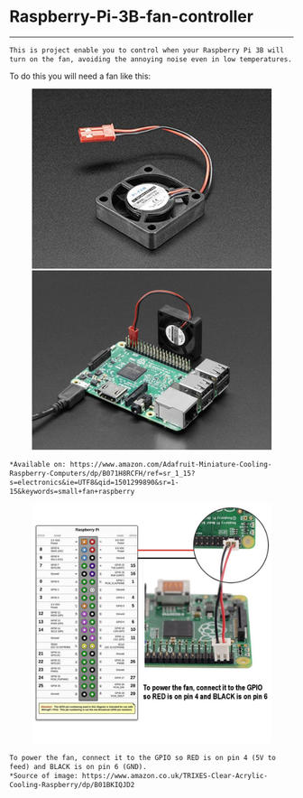 # Raspberry-Pi-3B-fan-controller
---------------------------------

    This is project enable you to control when your Raspberry Pi 3B will turn on the fan, avoiding the annoying noise even in low temperatures.

To do this you will need a fan like this:

<p align="center">
  <img src="fan.png" width="425"/> <img src="fan-and-raspberry.png" width="425"/> 
</p>

    *Available on: https://www.amazon.com/Adafruit-Miniature-Cooling-Raspberry-Computers/dp/B071H8RCFH/ref=sr_1_15?s=electronics&ie=UTF8&qid=1501299890&sr=1-15&keywords=small+fan+raspberry

<p align="center">
  <img src="how-to-connect.png" width="425"/>
</p>

    To power the fan, connect it to the GPIO so RED is on pin 4 (5V to feed) and BLACK is on pin 6 (GND).
    *Source of image: https://www.amazon.co.uk/TRIXES-Clear-Acrylic-Cooling-Raspberry/dp/B01BKIQJD2
 

